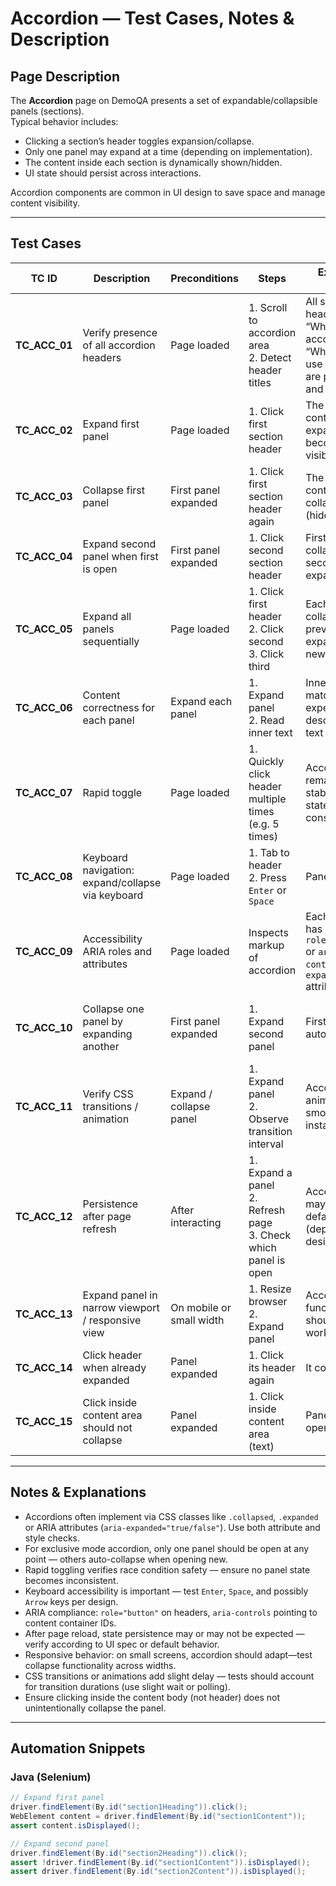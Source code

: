 # Accordion — Test Cases, Notes & Description

## Page Description

The **Accordion** page on DemoQA presents a set of expandable/collapsible panels (sections).  
Typical behavior includes:
- Clicking a section’s header toggles expansion/collapse.
- Only one panel may expand at a time (depending on implementation).
- The content inside each section is dynamically shown/hidden.
- UI state should persist across interactions.

Accordion components are common in UI design to save space and manage content visibility.

---

## Test Cases

| TC ID | Description | Preconditions | Steps | Expected Result | Notes / Edge Cases |
|-------|-------------|----------------|-------|------------------|----------------------|
| **TC_ACC_01** | Verify presence of all accordion headers | Page loaded | 1. Scroll to accordion area <br>2. Detect header titles | All section headers (e.g. “What is an accordion?”, “Where can I use it?” etc.) are present and visible | Use identifiers or header texts |
| **TC_ACC_02** | Expand first panel | Page loaded | 1. Click first section header | The panel content expands and becomes visible | Assert `aria-expanded` or appropriate CSS classes |
| **TC_ACC_03** | Collapse first panel | First panel expanded | 1. Click first section header again | The panel content collapses (hides) | Check that content is not visible / hidden in DOM |
| **TC_ACC_04** | Expand second panel when first is open | First panel expanded | 1. Click second section header | First panel collapses, second panel expands | If accordion is exclusive mode */
| **TC_ACC_05** | Expand all panels sequentially | Page loaded | 1. Click first header <br>2. Click second <br>3. Click third | Each click collapses the previous and expands the new | Verifies exclusivity logic |
| **TC_ACC_06** | Content correctness for each panel | Expand each panel | 1. Expand panel <br>2. Read inner text | Inner content matches expected descriptive text | Compare full text or substring |
| **TC_ACC_07** | Rapid toggle | Page loaded | 1. Quickly click header multiple times (e.g. 5 times) | Accordion remains stable; final state consistent | Tests debounce or collision logic |
| **TC_ACC_08** | Keyboard navigation: expand/collapse via keyboard | Page loaded | 1. Tab to header <br>2. Press `Enter` or `Space` | Panel toggles | Accessibility test |
| **TC_ACC_09** | Accessibility ARIA roles and attributes | Page loaded | Inspects markup of accordion | Each header has `role="button"` or `aria-controls`/`aria-expanded` attributes | Ensures screen reader compatibility |
| **TC_ACC_10** | Collapse one panel by expanding another | First panel expanded | 1. Expand second panel | First collapses automatically | Confirms only one can be open if exclusive mode |
| **TC_ACC_11** | Verify CSS transitions / animation | Expand / collapse panel | 1. Expand panel <br>2. Observe transition interval | Accordion animates smoothly (not instant jerk) | Test visual fluidity or presence of `transition` CSS |
| **TC_ACC_12** | Persistence after page refresh | After interacting | 1. Expand a panel <br>2. Refresh page <br>3. Check which panel is open | Accordion may revert to default (depends on design) | Behavior depends on implementation choice |
| **TC_ACC_13** | Expand panel in narrow viewport / responsive view | On mobile or small width | 1. Resize browser <br>2. Expand panel | Accordion functionality should still work | Ensure UI is responsive |
| **TC_ACC_14** | Click header when already expanded | Panel expanded | 1. Click its header again | It collapses | Tests toggle logic |
| **TC_ACC_15** | Click inside content area should not collapse | Panel expanded | 1. Click inside content area (text) | Panel stays open | Ensures collapse only by header |

---

## Notes & Explanations

- Accordions often implement via CSS classes like `.collapsed`, `.expanded` or ARIA attributes (`aria-expanded="true/false"`). Use both attribute and style checks.  
- For exclusive mode accordion, only one panel should be open at any point — others auto-collapse when opening new.  
- Rapid toggling verifies race condition safety — ensure no panel state becomes inconsistent.  
- Keyboard accessibility is important — test `Enter`, `Space`, and possibly `Arrow` keys per design.  
- ARIA compliance: `role="button"` on headers, `aria-controls` pointing to content container IDs.  
- After page reload, state persistence may or may not be expected — verify according to UI spec or default behavior.  
- Responsive behavior: on small screens, accordion should adapt—test collapse functionality across widths.  
- CSS transitions or animations add slight delay — tests should account for transition durations (use slight wait or polling).  
- Ensure clicking inside the content body (not header) does not unintentionally collapse the panel.  

---

## Automation Snippets

### Java (Selenium)

```java
// Expand first panel
driver.findElement(By.id("section1Heading")).click();
WebElement content = driver.findElement(By.id("section1Content"));
assert content.isDisplayed();

// Expand second panel
driver.findElement(By.id("section2Heading")).click();
assert !driver.findElement(By.id("section1Content")).isDisplayed();
assert driver.findElement(By.id("section2Content")).isDisplayed();
```
